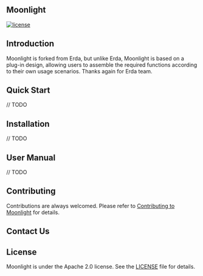 
## Moonlight

[![license](https://img.shields.io/github/license/erda-project/erda.svg)](https://github.com/erda-project/erda/blob/main/LICENSE)

## Introduction

Moonlight is forked from Erda, but unlike Erda, Moonlight is based on a plug-in design, allowing users to assemble the required functions according to their own usage scenarios. Thanks again for Erda team.

## Quick Start

// TODO

## Installation

// TODO

## User Manual

// TODO

## Contributing

Contributions are always welcomed. Please refer to [Contributing to Moonlight](CONTRIBUTING.md) for details.

## Contact Us

## License

Moonlight is under the Apache 2.0 license. See the [LICENSE](LICENSE) file for details.

